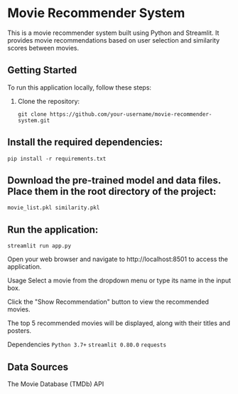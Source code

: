 # Movie Recommender System

This is a movie recommender system built using Python and Streamlit. It provides movie recommendations based on user selection and similarity scores between movies.

## Getting Started

To run this application locally, follow these steps:

1. Clone the repository:

   ```
   git clone https://github.com/your-username/movie-recommender-system.git
   ```
## Install the required dependencies:

```
pip install -r requirements.txt
```
## Download the pre-trained model and data files. Place them in the root directory of the project:
`
movie_list.pkl
similarity.pkl
`
## Run the application:

```
streamlit run app.py
```
Open your web browser and navigate to http://localhost:8501 to access the application.

Usage
Select a movie from the dropdown menu or type its name in the input box.

Click the "Show Recommendation" button to view the recommended movies.

The top 5 recommended movies will be displayed, along with their titles and posters.

Dependencies
`
Python 3.7+
`
`
streamlit 0.80.0
`
`
requests
`
## Data Sources
The Movie Database (TMDb) API
